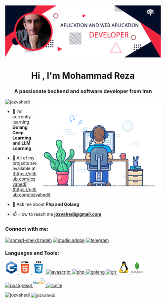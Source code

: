 ![logo](https://github.com/jozvahedi/jozvahedi/blob/main/Web.jpg)
<h1 align="center">Hi  , I'm Mohammad Reza</h1>
<h3 align="center">A passionate backend and software developer from Iran</h3>

<img align="right" alt="jozvahedi" width = "400" src ="https://github.com/jozvahedi/jozvahedi/blob/main/focus.gif">

<p align="left"> <img src="https://komarev.com/ghpvc/?username=jozvahedi&label=Profile%20views&color=0e75b6&style=flat" alt="jozvahedi" /> </p>


- 🔭 I’m currently learning **Golang Deep Learning and LLM Learning**

- 🌱 All of my projects are available at [https://github.com/jozvahedi](https://github.com/jozvahedi)

- 💬 Ask me about **Php and Golang**

- 📫 How to reach me **jozvahedi@gmail.com**

<h3 align="left">Connect with me:</h3>
<p align="left">
<a href="https://www.linkedin.com/in/jozvahedi" target="blank"><img align="center" src="https://raw.githubusercontent.com/rahuldkjain/github-profile-readme-generator/master/src/images/icons/Social/linked-in-alt.svg" alt="ahmad-sheikhzadeh" height="30" width="40" /></a>
<a href="https://instagram.com/jozvahedi" target="blank"><img align="center" src="https://raw.githubusercontent.com/rahuldkjain/github-profile-readme-generator/master/src/images/icons/Social/instagram.svg" alt="studio.adobe" height="30" width="40" /></a>
<a href="https://t.me/jozvahedi" target="blank"><img align="center" src="https://cdn.worldvectorlogo.com/logos/telegram.svg" alt="telegram" height="30" width="40" /></a>
</p>

<h3 align="left">Languages and Tools:</h3> 


<p align="left"> 
<a href="https://www.w3schools.com/cpp/" target="_blank" rel="noreferrer"> 
<img src="https://raw.githubusercontent.com/devicons/devicon/master/icons/cplusplus/cplusplus-original.svg" alt="cplusplus" width="40" height="40"/>
 </a> 
 <a href="https://www.w3.org/html/" target="_blank" rel="noreferrer">
 <img src="https://raw.githubusercontent.com/devicons/devicon/master/icons/html5/html5-original-wordmark.svg" alt="html5" width="40" height="40"/> 
 </a> 
 <a href="https://www.w3schools.com/css/" target="_blank" rel="noreferrer"> 
 <img src="https://raw.githubusercontent.com/devicons/devicon/master/icons/css3/css3-original-wordmark.svg" alt="css3" width="40" height="40"/> 
 </a> 
 <a href="https://www.w3schools.com/js/" target="_blank" rel="noreferrer"> 
 <img src="https://cdn.worldvectorlogo.com/logos/javascript-2.svg" alt="javascript" width="40" height="40"/>
 </a> 
  <a href="https://www.php.net/" target="_blank" rel="noreferrer"> 
 <img src="https://cdn.worldvectorlogo.com/logos/php-4.svg" alt="php" width="40" height="40"/>
 </a>  
 <a href="https://go.dev/" target="_blank" rel="noreferrer"> 
 <img src="https://cdn.worldvectorlogo.com/logos/golang-1.svg" alt="golang" width="40" height="40"/>
 </a> 
 <a href="https://git-scm.com/" target="_blank" rel="noreferrer"> 
 <img src="https://www.vectorlogo.zone/logos/git-scm/git-scm-icon.svg" alt="git" width="40" height="40"/>
 </a>
  
 <a href="https://www.linux.org/" target="_blank" rel="noreferrer"> 
 <img src="https://raw.githubusercontent.com/devicons/devicon/master/icons/linux/linux-original.svg" alt="linux" width="40" height="40"/>
 </a>
 <a href="https://www.mongodb.com/" target="_blank" rel="noreferrer">
 <img src="https://raw.githubusercontent.com/devicons/devicon/master/icons/mongodb/mongodb-original-wordmark.svg" alt="mongodb" width="40" height="40"/>
 </a>
  <a href="https://www.postgresql.org/" target="_blank" rel="noreferrer">
 <img src="https://cdn.worldvectorlogo.com/logos/postgresql.svg" alt="postgresql" width="40" height="40"/>
 </a>
 <a href="https://www.mysql.com/" target="_blank" rel="noreferrer">
 <img src="https://raw.githubusercontent.com/devicons/devicon/master/icons/mysql/mysql-original-wordmark.svg" alt="mysql" width="40" height="40"/>
 </a>
 <a href="https://www.sqlite.org/" target="_blank" rel="noreferrer"> 
 <img src="https://www.vectorlogo.zone/logos/sqlite/sqlite-icon.svg" alt="sqlite" width="40" height="40"/> 
 </a>
  
 </p>

 

<p><img align="left" src="https://github-readme-stats.vercel.app/api/top-langs?username=jozvahedi&show_icons=true&locale=en&layout=compact" alt="jozvahedi" /></p>

<p>&nbsp;<img align="center" src="https://github-readme-stats.vercel.app/api?username=jozvahedi&show_icons=true&locale=en" alt="jozvahedi" /></p>

 
